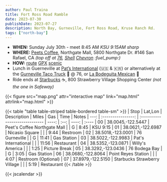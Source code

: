 ```yaml
---
author: Paul Traina
title: Fort Ross Road Ramble
date: 2023-07-30
publishDate: 2023-07-27
description: North Bay, Gurneville, Fort Ross Road, Kruse Ranch Rd.
tags: ["north-bay"]
---
```

* **WHEN:** Sunday July 30th - meet 8:45 AM *KSU 9:15AM sharp*
* **WHERE:** [Peets Coffee](https://goo.gl/maps/Nr19wF2eEhyFY9L28),
   Northgate Mall, 5800 Northgate Dr. #146 San Rafael, CA
   *(top off at [76](https://goo.gl/maps/F1zv2PQTcjTju17X6),
   [Shell](https://goo.gl/maps/7iN9H6bbP4ePVyYt9)
   [Chevron](https://goo.gl/maps/F3aGLG3vAwCmEkaK9) :fuel_pump:)*
* **HOW:**
  [route](map.html)
  [GPX](fort-ross.gpx)
  [scenic](https://scenicapp.space/route/ByyIxbmz)
* Lunch in Guerneville at
  [Pat’s International](https://goo.gl/maps/b1wHVau5ZGLLCUjY7) (:us: & :kr:)
  or alternatively at the
  [Gurneville Taco Truck](https://www.guernevilletacotruck.com) :taco: @ 76, or
  [La Bodeguita Mexican](https://goo.gl/maps/BrJcXxdC16p3T3iB7) :burrito:
* Ride ends at [Starbucks](https://goo.gl/maps/BrJcXxdC16p3T3iB7) :coffee:,
  800 Strawberry Village Shopping Center *(not the one in Safeway)*

{{< figure src="map.png" attr="interactive map" link="map.html" attrlink="map.html" >}}

{{< table "table table-striped table-bordered table-sm" >}}
| Stop |  Lat,Lon           | Description                    | Miles | Gas  | Time  | Notes
| ---: | :----------------: | :----------------------------- | ----: | :--: | ----: | :----
|   00 |  38.0045,-122.5447 | Peet's Coffee Northgate Mall   |       | G    |  8:45 | KSU 9:15
|   01 |  38.0621,-122.6987 | Nicasio Square                 |       |      |  9:44 | Restroom
|   02 |  38.5018,-123.0001 | 76 Gurneville                  |       | G    | 11:41 | Gas Station
|   03 |  38.5022,-122.9983 | Pat's International            |       |      | 11:56 | Restaurant
|   04 |  38.5352,-123.0871 | Willy's America                |       |      |  1:25 | Picture Break
|   05 |  38.3292,-123.0436 | 76 Bodega Bay                  |       | G    |  3:05 | Gas Station
|   06 |  38.0680,-122.8064 | Point Reyes Station            |       |      |  4:07 | Restroom (Optional)
|   07 |  37.8979,-122.5150 | Starbucks Strawberry Village   |       |      |  5:19 | Restaurant
{{< /table >}}

{{< jscalendar >}}
